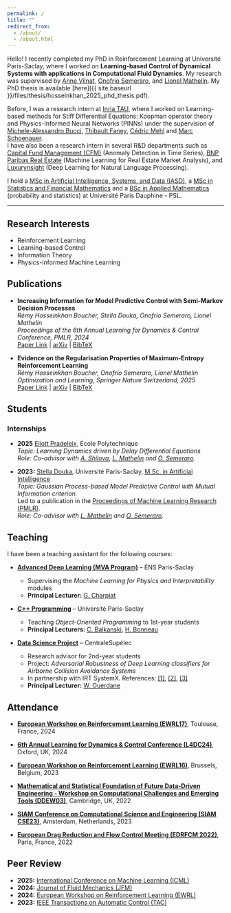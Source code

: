 ```yaml
---
permalink: /
title: ""
redirect_from: 
  - /about/
  - /about.html
---
```


Hello! I recently completed my PhD in Reinforcement Learning at Université Paris-Saclay, where I worked on **Learning-based Control of Dynamical Systems with applications in Computational Fluid Dynamics**.
My research was supervised by [Anne Vilnat](https://perso.limsi.fr/anne/), [Onofrio Semeraro](https://scholar.google.fr/citations?user=kregZ48AAAAJ&hl=en), and [Lionel Mathelin](https://perso.limsi.fr/mathelin/).
My PhD thesis is available [here]({{ site.baseurl }}/files/thesis/hosseinkhan_2025_phd_thesis.pdf).

Before, I was a research intern at [Inria TAU](https://team.inria.fr/tau2/team-members/), where I worked on Learning-based methods for Stiff Differential Equations: Koopman operator theory and Physics-Informed Neural Networks (PINNs) under the supervision of [Michele-Alessandro Bucci](https://www.researchgate.net/profile/Michele-Bucci), [Thibault Faney](https://scholar.google.fr/citations?user=6mNJCMUAAAAJ&hl=fr), [Cédric Mehl](https://scholar.google.fr/citations?user=6m0FNwIAAAAJ&hl=fr) and [Marc Schoenauer](https://www.lri.fr/~marc/).  
I have also been a research intern in several R&D departments such as [Capital Fund Management (CFM)](https://www.cfm.fr/) (Anomaly Detection in Time Series), [BNP Paribas Real Estate](https://www.realestate.bnpparibas.com/) (Machine Learning for Real Estate Market Analysis), and [Luxurynsight](https://www.luxurynsight.com/) (Deep Learning for Natural Language Processing).

I hold a [MSc in Artificial Intelligence, Systems, and Data (IASD)](https://www.masteriasd.eu/fr/), a [MSc in Statistics and Financial Mathematics](https://dauphine.psl.eu/formations/masters/mathematiques-et-applications/m2-ingenierie-statistique-et-financiere) and a [BSc in Applied Mathematics](https://dauphine.psl.eu/formations/masters/mathematiques-et-applications) (probability and statistics)  at Université Paris Dauphine - PSL.

---

## Research Interests
- Reinforcement Learning
- Learning-based Control
- Information Theory
- Physics-informed Machine Learning


## Publications

- **Increasing Information for Model Predictive Control with Semi-Markov Decision Processes**  
  *Rémy Hosseinkhan Boucher, Stella Douka, Onofrio Semeraro, Lionel Mathelin*  
  *Proceedings of the 6th Annual Learning for Dynamics & Control Conference, PMLR, 2024*  
  [Paper Link](https://proceedings.mlr.press/v242/hosseinkhan-boucher24a.html) | [arXiv](https://arxiv.org/abs/2501.17256) | [BibTeX](files/bibentry/hosseinkhan2024.txt)

- **Evidence on the Regularisation Properties of Maximum-Entropy Reinforcement Learning**  
  *Rémy Hosseinkhan Boucher, Onofrio Semeraro, Lionel Mathelin*  
  *Optimization and Learning, Springer Nature Switzerland, 2025*  
  [Paper Link](https://link.springer.com/chapter/10.1007/978-3-031-77941-1_10) | [arXiv](https://arxiv.org/abs/2501.17115) | [BibTeX](files/bibentry/hosseinkhan2025.txt)



## Students
### Internships
- **2025** [Eliott Pradeleix](https://www.linkedin.com/in/eliott-pradeleix-87b550258), École Polytechnique  
 *Topic: Learning Dynamics driven by Delay Differential Equations*  
 *Role: Co-advisor with [A. Shilova](https://aleshi94.github.io/home/), [L. Mathelin](https://perso.limsi.fr/mathelin/) and [O. Semeraro](https://scholar.google.fr/citations?user=kregZ48AAAAJ&hl=en).*


- **2023:** [Stella Douka](https://scholar.google.com/citations?user=bV4mjlQAAAAJ&hl=en), Université Paris-Saclay, [M.Sc. in Artificial Intelligence](https://www.universite-paris-saclay.fr/en/education/master/mathematics-and-applications/m2-mathematiques-et-intelligence-artificielle)  
  *Topic: Gaussian Process-based Model Predictive Control with Mutual Information criterion.*  
  Led to a publication in the [Proceedings of Machine Learning Research (PMLR)](https://proceedings.mlr.press/v242/hosseinkhan-boucher24a.html).  
  *Role: Co-advisor with [L. Mathelin](https://perso.limsi.fr/mathelin/) and [O. Semeraro](https://scholar.google.fr/citations?user=kregZ48AAAAJ&hl=en).*

## Teaching
I have been a teaching assistant for the following courses:

- **[Advanced Deep Learning (MVA Program)](https://www.lri.fr/~gcharpia/deeppractice/)** – ENS Paris-Saclay
  - Supervising the *Machine Learning for Physics and Interpretability* modules
  - **Principal Lecturer:** [G. Charpiat](https://www.lri.fr/~gcharpia/)

- **[C++ Programming](https://www.iut-orsay.universite-paris-saclay.fr/informatique-en-3-ans#home141157)** – Université Paris-Saclay
  - Teaching *Object-Oriented Programming* to 1st-year students
  - **Principal Lecturers:** [C. Balkanski](https://www.linkedin.com/in/c%C3%A9cile-balkanski-04a11b71/), [H. Bonneau](https://www.researchgate.net/profile/Helene-Bonneau-Maynard)

- **[Data Science Project](https://masterofscience-ia.com/the-program/)** – CentraleSupélec
  - Research advisor for 2nd-year students
  - Project: *Adversarial Robustness of Deep Learning classifiers for Airborne Collision Avoidance Systems*
  - In partnership with IRT SystemX. References: [[1]](https://www.eurocontrol.int/system/acas), [[2]](https://arxiv.org/abs/2111.09961), [[3]](https://arxiv.org/abs/1706.06083)
  - **Principal Lecturer:** [W. Ouerdane](https://wassilaouerdane.github.io/)


## Attendance
- [**European Workshop on Reinforcement Learning (EWRL17)**](https://ewrl.wordpress.com/ewrl17-2024/), Toulouse, France, 2024

- [**6th Annual Learning for Dynamics & Control Conference (L4DC24)**](https://l4dc.web.ox.ac.uk/home), Oxford, UK, 2024

- [**European Workshop on Reinforcement Learning (EWRL16)**](https://ewrl.wordpress.com/past-ewrl/ewrl16-2023/), Brussels, Belgium, 2023

- [**Mathematical and Statistical Foundation of Future Data-Driven Engineering - Workshop on Computational Challenges and Emerging Tools (DDEW03)**](https://www.newton.ac.uk/event/ddew03/), Cambridge, UK, 2022

- [**SIAM Conference on Computational Science and Engineering (SIAM CSE23)**](https://www.siam.org/conferences-events/past-event-archive/cse23/), Amsterdam, Netherlands, 2023

- [**European Drag Reduction and Flow Control Meeting (EDRFCM 2022)**](https://www.ercoftac.org/events/edrfcm2022/), Paris, France, 2022



## Peer Review
- **2025:** [International Conference on Machine Learning (ICML)](https://icml.cc/)
- **2024:** [Journal of Fluid Mechanics (JFM)](https://www.cambridge.org/core/journals/journal-of-fluid-mechanics)
- **2024:** [European Workshop on Reinforcement Learning (EWRL)](https://ewrl.wordpress.com/)
- **2023:** [IEEE Transactions on Automatic Control (TAC)](https://ieeexplore.ieee.org/xpl/RecentIssue.jsp?punumber=9)
